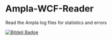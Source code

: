 Ampla-WCF-Reader
================

Read the Ampla log files for statistics and errors


[![Bitdeli Badge](https://d2weczhvl823v0.cloudfront.net/Ampla/ampla-wcf-reader/trend.png)](https://bitdeli.com/free "Bitdeli Badge")

